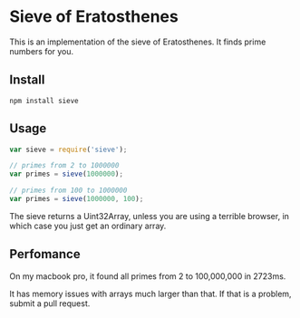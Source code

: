 Sieve of Eratosthenes
==========

This is an implementation of the sieve of Eratosthenes.
It finds prime numbers for you.

## Install

`npm install sieve`

## Usage

```javascript
var sieve = require('sieve');

// primes from 2 to 1000000
var primes = sieve(1000000);

// primes from 100 to 1000000
var primes = sieve(1000000, 100);
```

The sieve returns a Uint32Array, unless you are using a terrible browser,
in which case you just get an ordinary array.

## Perfomance

On my macbook pro, it found all primes from 2 to 100,000,000 in 2723ms.

It has memory issues with arrays much larger than that. If that is a
problem, submit a pull request.
